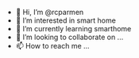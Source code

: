 - 👋 Hi, I’m @rcparmen
- 👀 I’m interested in smart home 
- 🌱 I’m currently learning smarthome 
- 💞️ I’m looking to collaborate on ...
- 📫 How to reach me ...

<!---
rcparmen/rcparmen is a ✨ special ✨ repository because its `README.md` (this file) appears on your GitHub profile.
You can click the Preview link to take a look at your changes.
--->
